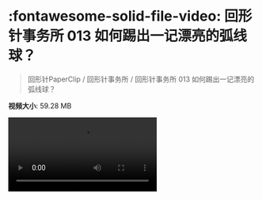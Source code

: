 # :fontawesome-solid-file-video: 回形针事务所 013 如何踢出一记漂亮的弧线球？

> 回形针PaperClip / 回形针事务所 / 回形针事务所 013 如何踢出一记漂亮的弧线球？

**视频大小**: 59.28 MB

<div class="video"><video src="https://file.hsyhx.top/archive/回形针PaperClip/回形针事务所/回形针事务所 013 如何踢出一记漂亮的弧线球？.mp4" controls preload>🤔 您的浏览器不支持 video 标签</video></div>
